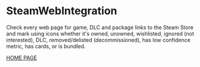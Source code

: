 # SteamWebIntegration
Check every web page for game, DLC and package links to the Steam Store and mark using icons whether it's owned, unowned, wishlisted, ignored (not interested), DLC, removed/delisted (decommissioned), has low confidence metric, has cards, or is bundled.

[HOME PAGE](https://www.steamgifts.com/discussion/y9vVm/userscript-steam-web-integration-previously-steam-store-game-owned-checker)

